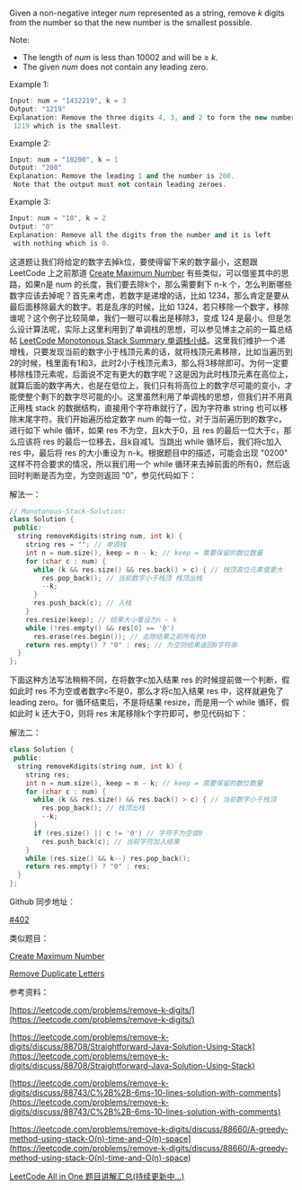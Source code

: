 Given a non-negative integer _num_ represented as a string, remove _k_ digits from the number so that the new number is the smallest possible.

Note:

- The length of _num_ is less than 10002 and will be ≥ _k_.
- The given _num_ does not contain any leading zero.

Example 1:

```cpp
Input: num = "1432219", k = 3
Output: "1219"
Explanation: Remove the three digits 4, 3, and 2 to form the new number
 1219 which is the smallest.
```

Example 2:

```cpp
Input: num = "10200", k = 1
Output: "200"
Explanation: Remove the leading 1 and the number is 200.
 Note that the output must not contain leading zeroes.
```

Example 3:

```cpp
Input: num = "10", k = 2
Output: "0"
Explanation: Remove all the digits from the number and it is left
 with nothing which is 0.
```

这道题让我们将给定的数字去掉k位，要使得留下来的数字最小，这题跟 LeetCode 上之前那道 [Create Maximum Number](http://www.cnblogs.com/grandyang/p/5136749.html) 有些类似，可以借鉴其中的思路，如果n是 num 的长度，我们要去除k个，那么需要剩下 n-k 个，怎么判断哪些数字应该去掉呢？首先来考虑，若数字是递增的话，比如 1234，那么肯定是要从最后面移除最大的数字。若是乱序的时候，比如 1324，若只移除一个数字，移除谁呢？这个例子比较简单，我们一眼可以看出是移除3，变成 124 是最小。但是怎么设计算法呢，实际上这里利用到了单调栈的思想，可以参见博主之前的一篇总结帖 [LeetCode Monotonous Stack Summary 单调栈小结](http://www.cnblogs.com/grandyang/p/8887985.html)。这里我们维护一个递增栈，只要发现当前的数字小于栈顶元素的话，就将栈顶元素移除，比如当遍历到2的时候，栈里面有1和3，此时2小于栈顶元素3，那么将3移除即可。为何一定要移除栈顶元素呢，后面说不定有更大的数字呢？这是因为此时栈顶元素在高位上，就算后面的数字再大，也是在低位上，我们只有将高位上的数字尽可能的变小，才能使整个剩下的数字尽可能的小。这里虽然利用了单调栈的思想，但我们并不用真正用栈 stack 的数据结构，直接用个字符串就行了，因为字符串 string 也可以移除末尾字符。我们开始遍历给定数字 num 的每一位，对于当前遍历到的数字c，进行如下 while 循环，如果 res 不为空，且k大于0，且 res 的最后一位大于c，那么应该将 res 的最后一位移去，且k自减1。当跳出 while 循环后，我们将c加入 res 中，最后将 res 的大小重设为 n-k。根据题目中的描述，可能会出现 "0200" 这样不符合要求的情况，所以我们用一个 while 循环来去掉前面的所有0，然后返回时判断是否为空，为空则返回 “0”，参见代码如下：

解法一：

```cpp
// Monotonous-Stack-Solution:
class Solution {
 public:
  string removeKdigits(string num, int k) {
    string res = ""; // 单调栈
    int n = num.size(), keep = n - k; // keep = 需要保留的数位数量
    for (char c : num) {
      while (k && res.size() && res.back() > c) { // 栈顶高位元素值更大
        res.pop_back(); // 当前数字小于栈顶 栈顶出栈
        --k;
      }
      res.push_back(c); // 入栈
    }
    res.resize(keep); // 结果大小重设为n - k
    while (!res.empty() && res[0] == '0')
      res.erase(res.begin()); // 去除结果之前所有的0
    return res.empty() ? "0" : res; // 为空则结果返回0字符串
  }
};
```

下面这种方法写法稍稍不同，在将数字c加入结果 res 的时候提前做一个判断，假如此时 res 不为空或者数字c不是0，那么才将c加入结果 res 中，这样就避免了 leading zero。for 循环结束后，不是将结果 resize，而是用一个 while 循环，假如此时 k 还大于0，则将 res 末尾移除k个字符即可，参见代码如下：

解法二：

```cpp
class Solution {
 public:
  string removeKdigits(string num, int k) {
    string res;
    int n = num.size(), keep = n - k; // keep = 需要保留的数位数量
    for (char c : num) {
      while (k && res.size() && res.back() > c) { // 当前数字小于栈顶
        res.pop_back(); // 栈顶出栈
        --k;
      }
      if (res.size() || c != '0') // 字符不为空或0
        res.push_back(c); // 当前字符加入结果
    }
    while (res.size() && k--) res.pop_back();
    return res.empty() ? "0" : res;
  }
};
```

Github 同步地址：

[#402](https://github.com/grandyang/leetcode/issues/402)

类似题目：

[Create Maximum Number](http://www.cnblogs.com/grandyang/p/5136749.html)

[Remove Duplicate Letters](http://www.cnblogs.com/grandyang/p/5085379.html)

参考资料：

[https://leetcode.com/problems/remove-k-digits/](https://leetcode.com/problems/remove-k-digits/)

[https://leetcode.com/problems/remove-k-digits/discuss/88708/Straightforward-Java-Solution-Using-Stack](https://leetcode.com/problems/remove-k-digits/discuss/88708/Straightforward-Java-Solution-Using-Stack)

[https://leetcode.com/problems/remove-k-digits/discuss/88743/C%2B%2B-6ms-10-lines-solution-with-comments](https://leetcode.com/problems/remove-k-digits/discuss/88743/C%2B%2B-6ms-10-lines-solution-with-comments)

[](<https://leetcode.com/problems/remove-k-digits/discuss/88660/A-greedy-method-using-stack-O(n)-time-and-O(n)-space>)[https://leetcode.com/problems/remove-k-digits/discuss/88660/A-greedy-method-using-stack-O(n)-time-and-O(n)-space](<https://leetcode.com/problems/remove-k-digits/discuss/88660/A-greedy-method-using-stack-O(n)-time-and-O(n)-space>)

[LeetCode All in One 题目讲解汇总(持续更新中...)](http://www.cnblogs.com/grandyang/p/4606334.html)
